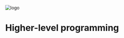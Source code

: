 ![logo](https://krui.fm/wordpress/wp-content/uploads/2018/04/Monty-Pythons-Flying-Circus-1-768x432.jpg "Monty Python's Flying Circus")

# Higher-level programming
